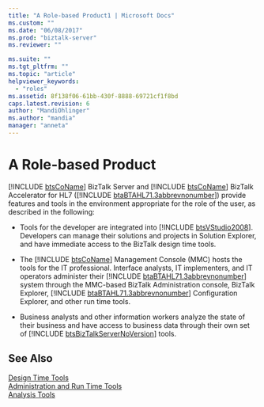 ```yaml
---
title: "A Role-based Product1 | Microsoft Docs"
ms.custom: ""
ms.date: "06/08/2017"
ms.prod: "biztalk-server"
ms.reviewer: ""

ms.suite: ""
ms.tgt_pltfrm: ""
ms.topic: "article"
helpviewer_keywords: 
  - "roles"
ms.assetid: 8f138f06-61bb-430f-8888-69721cf1f8bd
caps.latest.revision: 6
author: "MandiOhlinger"
ms.author: "mandia"
manager: "anneta"
---
```

# A Role-based Product
[!INCLUDE [btsCoName](../../includes/btsconame-md.md)] BizTalk Server and [!INCLUDE [btsCoName](../../includes/btsconame-md.md)] BizTalk Accelerator for HL7 ([!INCLUDE [btaBTAHL71.3abbrevnonumber](../../includes/btabtahl71-3abbrevnonumber-md.md)]) provide features and tools in the environment appropriate for the role of the user, as described in the following:  
  
- Tools for the developer are integrated into [!INCLUDE [btsVStudio2008](../../includes/btsvstudio2008-md.md)]. Developers can manage their solutions and projects in Solution Explorer, and have immediate access to the BizTalk design time tools.  
  
- The [!INCLUDE [btsCoName](../../includes/btsconame-md.md)] Management Console (MMC) hosts the tools for the IT professional. Interface analysts, IT implementers, and IT operators administer their [!INCLUDE [btaBTAHL71.3abbrevnonumber](../../includes/btabtahl71-3abbrevnonumber-md.md)] system through the MMC-based BizTalk Administration console, BizTalk Explorer, [!INCLUDE [btaBTAHL71.3abbrevnonumber](../../includes/btabtahl71-3abbrevnonumber-md.md)] Configuration Explorer, and other run time tools.  
  
- Business analysts and other information workers analyze the state of their business and have access to business data through their own set of [!INCLUDE [btsBizTalkServerNoVersion](../../includes/btsbiztalkservernoversion-md.md)] tools.  
  
## See Also  
 [Design Time Tools](../../adapters-and-accelerators/accelerator-hl7/design-time-tools.md)   
 [Administration and Run Time Tools](../../adapters-and-accelerators/accelerator-hl7/administration-and-run-time-tools.md)   
 [Analysis Tools](../../adapters-and-accelerators/accelerator-hl7/analysis-tools2.md)